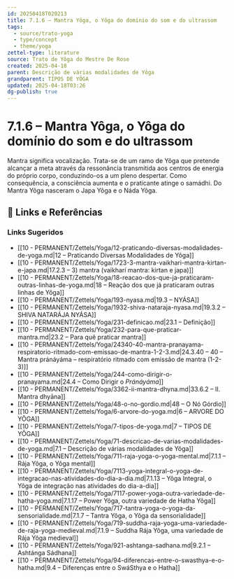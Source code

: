 ```yaml
---
id: 20250418T020213
title: 7.1.6 – Mantra Yôga, o Yôga do domínio do som e do ultrassom
tags:
  - source/trato-yoga
  - type/concept
  - theme/yoga
zettel-type: literature
source: Trato de Yôga do Mestre De Rose
created: 2025-04-18
parent: Descrição de várias modalidades de Yôga
grandparent: TIPOS DE YÔGA
updated: 2025-04-18T03:26
dg-publish: true
---
```


# 7.1.6 – Mantra Yôga, o Yôga do domínio do som e do ultrassom

Mantra significa vocalização. Trata-se de um ramo de Yôga que pretende alcançar a meta através da ressonância transmitida aos centros de energia do próprio corpo, conduzindo-os a um pleno despertar. Como consequência, a consciência aumenta e o praticante atinge o samádhi. Do Mantra Yôga nasceram o Japa Yôga e o Náda Yôga.

## 🔗 Links e Referências











### Links Sugeridos

- [[10 - PERMANENT/Zettels/Yoga/12-praticando-diversas-modalidades-de-yoga.md\|12 – Praticando Diversas Modalidades de Yôga]]
- [[10 - PERMANENT/Zettels/Yoga/1723-3-mantra-vaikhari-mantra-kirtan-e-japa.md\|17.2.3 – 3) mantra (vaikharí mantra: kirtan e japa)]]
- [[10 - PERMANENT/Zettels/Yoga/18-reacao-dos-que-ja-praticaram-outras-linhas-de-yoga.md\|18 – Reação dos que já praticaram outras linhas de Yôga]]
- [[10 - PERMANENT/Zettels/Yoga/193-nyasa.md\|19.3 – NYÁSA]]
- [[10 - PERMANENT/Zettels/Yoga/1932-shiva-nataraja-nyasa.md\|19.3.2 – SHIVA NATARÁJA NYÁSA]]
- [[10 - PERMANENT/Zettels/Yoga/231-definicao.md\|23.1 – Definição]]
- [[10 - PERMANENT/Zettels/Yoga/232-para-que-praticar-mantra.md\|23.2 – Para quê praticar mantra]]
- [[10 - PERMANENT/Zettels/Yoga/24340-40-mantra-pranayama-respiratorio-ritmado-com-emissao-de-mantra-1-2-3.md\|24.3.40 – 40 – Mantra pránáyáma – respiratório ritmado com emissão de mantra (1-2-3)]]
- [[10 - PERMANENT/Zettels/Yoga/244-como-dirigir-o-pranayama.md\|24.4 – Como Dirigir o *Pránáyáma*]]
- [[10 - PERMANENT/Zettels/Yoga/3362-ii-mantra-dhyna.md\|33.6.2 – II. Mantra dhyāna]]
- [[10 - PERMANENT/Zettels/Yoga/48-o-no-gordio.md\|48 – O Nó Górdio]]
- [[10 - PERMANENT/Zettels/Yoga/6-arvore-do-yoga.md\|6 – ARVORE DO YÔGA]]
- [[10 - PERMANENT/Zettels/Yoga/7-tipos-de-yoga.md\|7 – TIPOS DE YÔGA]]
- [[10 - PERMANENT/Zettels/Yoga/71-descricao-de-varias-modalidades-de-yoga.md\|7.1 – Descrição de várias modalidades de Yôga]]
- [[10 - PERMANENT/Zettels/Yoga/711-raja-yoga-o-yoga-mental.md\|7.1.1 – Rája Yôga, o Yôga mental]]
- [[10 - PERMANENT/Zettels/Yoga/7113-yoga-integral-o-yoga-de-integracao-nas-atividades-do-dia-a-dia.md\|7.1.13 – Yôga Integral, o Yôga de integração nas atividades do dia-a-dia]]
- [[10 - PERMANENT/Zettels/Yoga/7117-power-yoga-outra-variedade-de-hatha-yoga.md\|7.1.17 – Power Yôga, outra variedade de Hatha Yôga]]
- [[10 - PERMANENT/Zettels/Yoga/717-tantra-yoga-o-yoga-da-sensorialidade.md\|7.1.7 – Tantra Yôga, o Yôga da sensorialidade]]
- [[10 - PERMANENT/Zettels/Yoga/719-suddha-raja-yoga-uma-variedade-de-raja-yoga-medieval.md\|7.1.9 – Suddha Rája Yôga, uma variedade de Rája Yôga medieval]]
- [[10 - PERMANENT/Zettels/Yoga/921-ashtanga-sadhana.md\|9.2.1 – Ashtánga Sádhana]]
- [[10 - PERMANENT/Zettels/Yoga/94-diferencas-entre-o-swasthya-e-o-hatha.md\|9.4 – Diferenças entre o SwáSthya e o Hatha]]